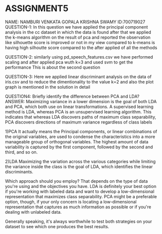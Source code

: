 # ASSIGNMENT5
NAME: NAMBURI VENKATA GOPALA KRISHNA SWAMY 
ID:700719027
QUESTION-1: In this question we have applied the principal component analysis in the cc dataset in which the data is found 
after that we applied the k-means algorithm on the result of pca and reported the observation like silhouette score is improved or not in my view compared to k-means is having high silhoutte score compared to the after applied of all the methods 


QUESTION-2: similarly using pd_speech_features.csv we have performed scaling and after applied pca wuth k=3 and used svm to get the performance 
This is about the second question 


QUESTION-3: Here we applied linear discriminant analysis on the data of iris.csv and to reduce the dimentionality to the value k=2 and also the plot graph is mentioned in the solution in detail 


QUESTION4: Briefly identify the difference between PCA and LDA?
ANSWER: Maximizing variance in a lower dimension is the goal of both LDA and PCA, which both use on linear transformations. 
A supervised learning method is LDA, whereas PCA is an unsupervised learning algorithm. 
This indicates that whereas LDA discovers paths of maximum class separability, PCA discovers directions of maximum variance regardless of class labels


1)PCA
It actually means the Principal components, or linear combinations of the original variables, are used to condense the characteristics into a more manageable group of orthogonal variables.
 The highest amount of data variability is captured by the first component, followed by the second and third, and so on.

 2)LDA
 Maximizing the variation across the various categories while limiting the variance inside the class is the goal of LDA, 
 which identifies the linear discriminants.

 Which approach should you employ? That depends on the type of data you're using and the objectives you have.
 LDA is definitely your best option if you're working with labeled data and want to develop a low-dimensional representation that maximizes class separability. 
 PCA might be a preferable option, though, if your only concern is locating a low-dimensional representation that captures as much information as possible or 
 if you're dealing with unlabeled data.

Generally speaking, it's always worthwhile to test both strategies on your dataset to see which one produces the best results.
